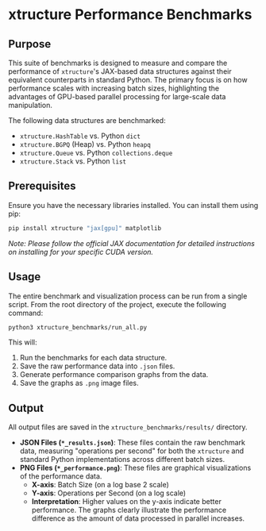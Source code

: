 # xtructure Performance Benchmarks

## Purpose

This suite of benchmarks is designed to measure and compare the performance of `xtructure`'s JAX-based data structures against their equivalent counterparts in standard Python. The primary focus is on how performance scales with increasing batch sizes, highlighting the advantages of GPU-based parallel processing for large-scale data manipulation.

The following data structures are benchmarked:
- `xtructure.HashTable` vs. Python `dict`
- `xtructure.BGPQ` (Heap) vs. Python `heapq`
- `xtructure.Queue` vs. Python `collections.deque`
- `xtructure.Stack` vs. Python `list`

## Prerequisites

Ensure you have the necessary libraries installed. You can install them using pip:

```bash
pip install xtructure "jax[gpu]" matplotlib
```
*Note: Please follow the official JAX documentation for detailed instructions on installing for your specific CUDA version.*

## Usage

The entire benchmark and visualization process can be run from a single script. From the root directory of the project, execute the following command:

```bash
python3 xtructure_benchmarks/run_all.py
```

This will:
1. Run the benchmarks for each data structure.
2. Save the raw performance data into `.json` files.
3. Generate performance comparison graphs from the data.
4. Save the graphs as `.png` image files.

## Output

All output files are saved in the `xtructure_benchmarks/results/` directory.

- **JSON Files (`*_results.json`)**: These files contain the raw benchmark data, measuring "operations per second" for both the `xtructure` and standard Python implementations across different batch sizes.
- **PNG Files (`*_performance.png`)**: These files are graphical visualizations of the performance data.
  - **X-axis**: Batch Size (on a log base 2 scale)
  - **Y-axis**: Operations per Second (on a log scale)
  - **Interpretation**: Higher values on the y-axis indicate better performance. The graphs clearly illustrate the performance difference as the amount of data processed in parallel increases.
